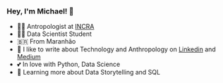 ### Hey, I'm Michael! 👋


- :technologist: Antropologist at [INCRA](https://incra.gov.br)
- :technologist: Data Scientist Student
- :brazil: From Maranhão
- :notebook: I like to write about Technology and Anthropology on [Linkedin](https://www.linkedin.com/in/michael-cardoso-84a9a0b2/) and [Medium](https://medium.com/@mjcursodatascience)
- :two_hearts: In love with Python, Data Science
- :seedling: Learning more about Data Storytelling and SQL
